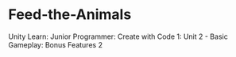 # Feed-the-Animals
 Unity Learn: Junior Programmer: Create with Code 1: Unit 2 - Basic Gameplay: Bonus Features 2
